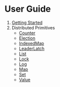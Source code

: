 <!--
SPDX-FileCopyrightText: 2019-present Open Networking Foundation <info@opennetworking.org>
SPDX-License-Identifier: Apache-2.0
-->

# User Guide

1. [Getting Started](getting-started.md)
2. Distributed Primitives
   * [Counter](counter.md)
   * [Election](election.md)
   * [IndexedMap](indexed-map.md)
   * [LeaderLatch](leader-latch.md)
   * [List](list.md)
   * [Lock](lock.md)
   * [Log](log.md)
   * [Map](map.md)
   * [Set](set.md)
   * [Value](value.md)
